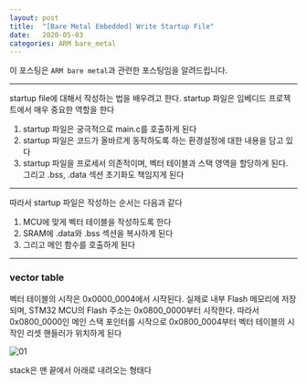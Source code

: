 ```yaml
---
layout: post
title:  "[Bare Metal Embedded] Write Startup File"
date:   2020-05-03
categories: ARM bare_metal
---
```


이 포스팅은 `ARM bare metal`과 관련한 포스팅임을 알려드립니다.

---

startup file에 대해서 작성하는 법을 배우려고 한다. startup 파일은 임베디드 프로젝트에서 매우 중요한 역할을 한다

1. startup 파일은 궁극적으로 main.c를 호출하게 된다
2. startup 파일은 코드가 올바르게 동작하도록 하는 환경설정에 대한 내용을 담고 있다
3. startup 파일을 프로세서 의존적이며, 벡터 테이블과 스택 영역을 할당하게 된다. 그리고 .bss, .data 섹션 초기화도 책임지게 된다

---

따라서 startup 파일은 작성하는 순서는 다음과 같다

1. MCU에 맞게 벡터 테이블을 작성하도록 한다
2. SRAM에 .data와 .bss 섹션을 복사하게 된다
3. 그리고 메인 함수를 호출하게 된다

---
### vector table

벡터 테이블의 시작은 0x0000_0004에서 시작된다. 실제로 내부 Flash 메모리에 저장되며, STM32 MCU의 Flash 주소는 0x0800_0000부터 시작한다. 따라서 0x0800_0000인 메인 스택 포인터를 시작으로 0x0800_0004부터 벡터 테이블의 시작인 리셋 핸들러가 위치하게 된다

![01]()

stack은 맨 끝에서 아래로 내려오는 형태다


